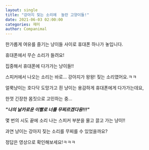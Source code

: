 ```yaml
---
layout: single
title: "강아지 짖는 소리에  놀란 고양이들!"
date: 2021-06-03 02:00:00
categories: 재미
author: Companimal
---
```


한가롭게 여유를 즐기는 냥이들 사이로 휴대폰 하나가 놓입니다.

휴대폰에서 무슨 소리가 들려요!

집중해서 휴대폰에 다가가는 냥이들!!

스피커에서 나오는 소리는 바로... 강아지가 왕왕! 짖는 소리였어요.ㅋㅋ

얼룩냥이는 호다닥 도망가고 흰 냥이는 용감하게 휴대폰에게 다가가는데요,

한껏 긴장한 몸짓으로 고민하는 중...

**_"나의 날카로운 이빨로 너를 무찌르겠다옹!!!"_**

몇 번의 시도 끝에 소리 나는 스피커 부분을 물고 끌고 가는 냥이!!

과연 냥이는 강아지 짖는 소리를 무찌를 수 있었을까요?

정답은 영상으로 확인해보세요!ㅋㅋㅋ
